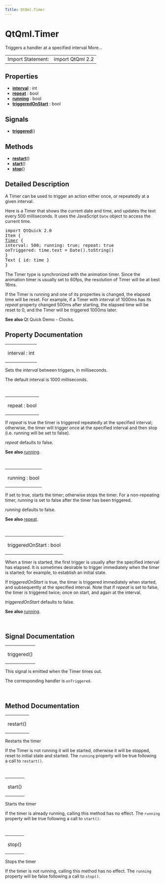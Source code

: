 ```yaml
---
Title: QtQml.Timer
---
```


# QtQml.Timer

<span class="subtitle"></span>
<!-- $$$Timer-brief -->
<p>Triggers a handler at a specified interval More...</p>
<!-- @@@Timer -->
<table class="alignedsummary">
<tr><td class="memItemLeft rightAlign topAlign"> Import Statement:</td><td class="memItemRight bottomAlign"> import QtQml 2.2</td></tr></table><ul>
</ul>
<h2 id="properties">Properties</h2>
<ul>
<li class="fn"><b><b><a href="#interval-prop">interval</a></b></b> : int</li>
<li class="fn"><b><b><a href="#repeat-prop">repeat</a></b></b> : bool</li>
<li class="fn"><b><b><a href="#running-prop">running</a></b></b> : bool</li>
<li class="fn"><b><b><a href="#triggeredOnStart-prop">triggeredOnStart</a></b></b> : bool</li>
</ul>
<h2 id="signals">Signals</h2>
<ul>
<li class="fn"><b><b><a href="#triggered-signal">triggered</a></b></b>()</li>
</ul>
<h2 id="methods">Methods</h2>
<ul>
<li class="fn"><b><b><a href="#restart-method">restart</a></b></b>()</li>
<li class="fn"><b><b><a href="#start-method">start</a></b></b>()</li>
<li class="fn"><b><b><a href="#stop-method">stop</a></b></b>()</li>
</ul>
<!-- $$$Timer-description -->
<h2 id="details">Detailed Description</h2>
</p>
<p>A Timer can be used to trigger an action either once, or repeatedly at a given interval.</p>
<p>Here is a Timer that shows the current date and time, and updates the text every 500 milliseconds. It uses the JavaScript <code>Date</code> object to access the current time.</p>
<pre class="qml">import QtQuick 2.0
<span class="type">Item</span> {
<span class="type"><a href="index.html">Timer</a></span> {
<span class="name">interval</span>: <span class="number">500</span>; <span class="name">running</span>: <span class="number">true</span>; <span class="name">repeat</span>: <span class="number">true</span>
<span class="name">onTriggered</span>: <span class="name">time</span>.<span class="name">text</span> <span class="operator">=</span> <span class="name">Date</span>().<span class="name">toString</span>()
}
<span class="type">Text</span> { <span class="name">id</span>: <span class="name">time</span> }
}</pre>
<p>The Timer type is synchronized with the animation timer. Since the animation timer is usually set to 60fps, the resolution of Timer will be at best 16ms.</p>
<p>If the Timer is running and one of its properties is changed, the elapsed time will be reset. For example, if a Timer with interval of 1000ms has its <i>repeat</i> property changed 500ms after starting, the elapsed time will be reset to 0, and the Timer will be triggered 1000ms later.</p>
<p><b>See also </b>Qt Quick Demo - Clocks.</p>
<!-- @@@Timer -->
<h2>Property Documentation</h2>
<!-- $$$interval -->
<table class="qmlname"><tr valign="top" id="interval-prop"><td class="tblQmlPropNode"><p><span class="name">interval</span> : <span class="type">int</span></p></td></tr></table><p>Sets the <i>interval</i> between triggers, in milliseconds.</p>
<p>The default interval is 1000 milliseconds.</p>
<!-- @@@interval -->
<br/>
<!-- $$$repeat -->
<table class="qmlname"><tr valign="top" id="repeat-prop"><td class="tblQmlPropNode"><p><span class="name">repeat</span> : <span class="type">bool</span></p></td></tr></table><p>If <i>repeat</i> is true the timer is triggered repeatedly at the specified interval; otherwise, the timer will trigger once at the specified interval and then stop (i.e&#x2e; running will be set to false).</p>
<p><i>repeat</i> defaults to false.</p>
<p><b>See also </b><a href="#running-prop">running</a>.</p>
<!-- @@@repeat -->
<br/>
<!-- $$$running -->
<table class="qmlname"><tr valign="top" id="running-prop"><td class="tblQmlPropNode"><p><span class="name">running</span> : <span class="type">bool</span></p></td></tr></table><p>If set to true, starts the timer; otherwise stops the timer. For a non-repeating timer, <i>running</i> is set to false after the timer has been triggered.</p>
<p><i>running</i> defaults to false.</p>
<p><b>See also </b><a href="#repeat-prop">repeat</a>.</p>
<!-- @@@running -->
<br/>
<!-- $$$triggeredOnStart -->
<table class="qmlname"><tr valign="top" id="triggeredOnStart-prop"><td class="tblQmlPropNode"><p><span class="name">triggeredOnStart</span> : <span class="type">bool</span></p></td></tr></table><p>When a timer is started, the first trigger is usually after the specified interval has elapsed. It is sometimes desirable to trigger immediately when the timer is started; for example, to establish an initial state.</p>
<p>If <i>triggeredOnStart</i> is true, the timer is triggered immediately when started, and subsequently at the specified interval. Note that if <i>repeat</i> is set to false, the timer is triggered twice; once on start, and again at the interval.</p>
<p><i>triggeredOnStart</i> defaults to false.</p>
<p><b>See also </b><a href="#running-prop">running</a>.</p>
<!-- @@@triggeredOnStart -->
<br/>
<h2>Signal Documentation</h2>
<!-- $$$triggered -->
<table class="qmlname"><tr valign="top" id="triggered-signal"><td class="tblQmlFuncNode"><p><span class="name">triggered</span>()</p></td></tr></table><p>This signal is emitted when the Timer times out.</p>
<p>The corresponding handler is <code>onTriggered</code>.</p>
<!-- @@@triggered -->
<br/>
<h2>Method Documentation</h2>
<!-- $$$restart -->
<table class="qmlname"><tr valign="top" id="restart-method"><td class="tblQmlFuncNode"><p><span class="name">restart</span>()</p></td></tr></table><p>Restarts the timer</p>
<p>If the Timer is not running it will be started, otherwise it will be stopped, reset to initial state and started. The <code>running</code> property will be true following a call to <code>restart()</code>.</p>
<!-- @@@restart -->
<br/>
<!-- $$$start -->
<table class="qmlname"><tr valign="top" id="start-method"><td class="tblQmlFuncNode"><p><span class="name">start</span>()</p></td></tr></table><p>Starts the timer</p>
<p>If the timer is already running, calling this method has no effect. The <code>running</code> property will be true following a call to <code>start()</code>.</p>
<!-- @@@start -->
<br/>
<!-- $$$stop -->
<table class="qmlname"><tr valign="top" id="stop-method"><td class="tblQmlFuncNode"><p><span class="name">stop</span>()</p></td></tr></table><p>Stops the timer</p>
<p>If the timer is not running, calling this method has no effect. The <code>running</code> property will be false following a call to <code>stop()</code>.</p>
<!-- @@@stop -->
<br/>
